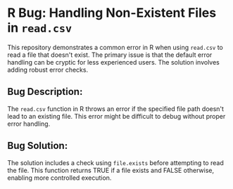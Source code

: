 # R Bug: Handling Non-Existent Files in `read.csv`

This repository demonstrates a common error in R when using `read.csv` to read a file that doesn't exist.  The primary issue is that the default error handling can be cryptic for less experienced users.  The solution involves adding robust error checks.

## Bug Description:
The `read.csv` function in R throws an error if the specified file path doesn't lead to an existing file. This error might be difficult to debug without proper error handling. 

## Bug Solution:
The solution includes a check using `file.exists` before attempting to read the file. This function returns TRUE if a file exists and FALSE otherwise, enabling more controlled execution. 
